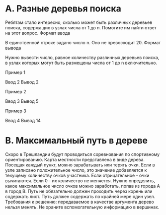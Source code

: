 # A. Разные деревья поиска

Ребятам стало интересно, сколько может быть различных деревьев поиска, содержащих в узлах числа от 1 до n. Помогите им найти ответ на этот вопрос.
Формат ввода

В единственной строке задано число n. Оно не превосходит 20.
Формат вывода

Нужно вывести число, равное количеству различных деревьев поиска, в узлах которых могут быть размещены числа от 1 до n включительно.

Пример 1

Ввод
2
Вывод
2

Пример 2

Ввод
3
Вывод
5

Пример 3

Ввод
4
Вывод
14


# B. Максимальный путь в дереве

Скоро в Трешландии будут проводиться соревнования по спортивному ориентированию. Карта местности представлена в виде дерева. Посещая каждый пункт, можно зарабатывать или терять очки. Если в узле записано положительное число, это значение добавляется к текущему количеству очков участника. Если отрицательное - очки вычитаются. Если 0 - их количество не меняется.
Нужно определить, какое максимальное число очков можно заработать, попав из города A в город B. 
Путь не обязательно должен проходить через корень или содержать лист. Путь должен содержать по крайней мере один узел.
Требования к решению: передаваемое в качестве аргумента дерево нельзя менять. Не храните вспомогательную информацию в вершинах.
